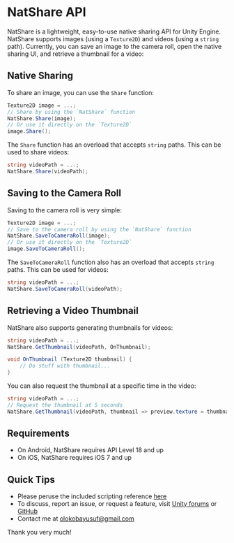 # NatShare API
NatShare is a lightweight, easy-to-use native sharing API for Unity Engine. NatShare supports images (using a `Texture2D`) and videos (using a `string` path). Currently, you can save an image to the camera roll, open the native sharing UI, and retrieve a thumbnail for a video:

## Native Sharing
To share an image, you can use the `Share` function:
```csharp
Texture2D image = ...;
// Share by using the `NatShare` function
NatShare.Share(image);
// Or use it directly on the `Texture2D`
image.Share();
```

The `Share` function has an overload that accepts `string` paths. This can be used to share videos:
```csharp
string videoPath = ...;
NatShare.Share(videoPath);
```

## Saving to the Camera Roll
Saving to the camera roll is very simple:
```csharp
Texture2D image = ...;
// Save to the camera roll by using the `NatShare` function
NatShare.SaveToCameraRoll(image);
// Or use it directly on the `Texture2D`
image.SaveToCameraRoll();
```

The `SaveToCameraRoll` function also has an overload that accepts `string` paths. This can be used for videos:
```csharp
string videoPath = ...;
NatShare.SaveToCameraRoll(videoPath);
```

## Retrieving a Video Thumbnail
NatShare also supports generating thumbnails for videos:
```csharp
string videoPath = ...;
NatShare.GetThumbnail(videoPath, OnThumbnail);

void OnThumbnail (Texture2D thumbnail) {
    // Do stuff with thumbnail...
}
```

You can also request the thumbnail at a specific time in the video:
```csharp
string videoPath = ...;
// Request the thumbnail at 5 seconds
NatShare.GetThumbnail(videoPath, thumbnail => preview.texture = thumbnail, 5f);
```

## Requirements
- On Android, NatShare requires API Level 18 and up
- On iOS, NatShare requires iOS 7 and up

## Quick Tips
- Please peruse the included scripting reference [here]()
- To discuss, report an issue, or request a feature, visit [Unity forums](https://forum.unity.com/threads/natshare-free-sharing-api.527074/) or [GitHub](https://github.com/olokobayusuf/NatShare-API)
- Contact me at [olokobayusuf@gmail.com](mailto:olokobayusuf@gmail.com)

Thank you very much!